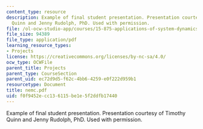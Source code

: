 ```yaml
---
content_type: resource
description: Example of final student presentation. Presentation courtesy of Timothy
  Quinn and Jenny Rudolph, PhD. Used with permission.
file: /ol-ocw-studio-app/courses/15-875-applications-of-system-dynamics-spring-2004/f0f9452ecc136115be1e5f2ddfb17440_nemc.pdf
file_size: 94389
file_type: application/pdf
learning_resource_types:
- Projects
license: https://creativecommons.org/licenses/by-nc-sa/4.0/
ocw_type: OCWFile
parent_title: Projects
parent_type: CourseSection
parent_uid: ec72d9d5-f62c-4bb6-4259-e0f222d959b1
resourcetype: Document
title: nemc.pdf
uid: f0f9452e-cc13-6115-be1e-5f2ddfb17440
---
```

Example of final student presentation. Presentation courtesy of Timothy Quinn and Jenny Rudolph, PhD. Used with permission.
